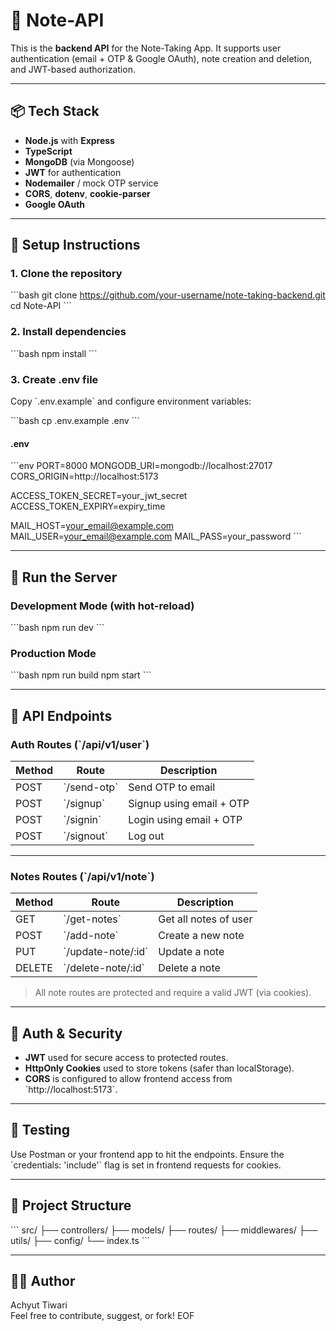 # 📝 Note-API

This is the **backend API** for the Note-Taking App. It supports user authentication (email + OTP & Google OAuth), note creation and deletion, and JWT-based authorization.

---

## 📦 Tech Stack

- **Node.js** with **Express**
- **TypeScript**
- **MongoDB** (via Mongoose)
- **JWT** for authentication
- **Nodemailer** / mock OTP service
- **CORS**, **dotenv**, **cookie-parser**
- **Google OAuth**

---

## 🔧 Setup Instructions

### 1. Clone the repository

\`\`\`bash
git clone https://github.com/your-username/note-taking-backend.git
cd Note-API
\`\`\`

### 2. Install dependencies

\`\`\`bash
npm install
\`\`\`

### 3. Create .env file

Copy \`.env.example\` and configure environment variables:

\`\`\`bash
cp .env.example .env
\`\`\`

#### .env

\`\`\`env
PORT=8000
MONGODB_URI=mongodb://localhost:27017
CORS_ORIGIN=http://localhost:5173

ACCESS_TOKEN_SECRET=your_jwt_secret
ACCESS_TOKEN_EXPIRY=expiry_time

MAIL_HOST=your_email@example.com
MAIL_USER=your_email@example.com
MAIL_PASS=your_password
\`\`\`

---

## 🚀 Run the Server

### Development Mode (with hot-reload)

\`\`\`bash
npm run dev
\`\`\`

### Production Mode

\`\`\`bash
npm run build
npm start
\`\`\`

---

## 📌 API Endpoints

### Auth Routes (\`/api/v1/user\`)

| Method | Route                  | Description                     |
|--------|------------------------|---------------------------------|
| POST   | \`/send-otp\`            | Send OTP to email               |
| POST   | \`/signup\`              | Signup using email + OTP        |
| POST   | \`/signin\`               | Login using email + OTP         |
| POST   | \`/signout\`              | Log out                         |

---

### Notes Routes (\`/api/v1/note\`)

| Method | Route                  | Description               |
|--------|------------------------|---------------------------|
| GET    | \`/get-notes\`            | Get all notes of user     |
| POST   | \`/add-note\`              | Create a new note         |
| PUT    | \`/update-note/:id\`          | Update a note             |
| DELETE | \`/delete-note/:id\`          | Delete a note             |

> All note routes are protected and require a valid JWT (via cookies).

---

## 🔐 Auth & Security

- **JWT** used for secure access to protected routes.
- **HttpOnly Cookies** used to store tokens (safer than localStorage).
- **CORS** is configured to allow frontend access from \`http://localhost:5173\`.

---

## 🧪 Testing

Use Postman or your frontend app to hit the endpoints. Ensure the \`credentials: 'include'\` flag is set in frontend requests for cookies.

---

## 📁 Project Structure

\`\`\`
src/
├── controllers/
├── models/
├── routes/
├── middlewares/
├── utils/
├── config/
└── index.ts
\`\`\`

---

## 🙋‍♂️ Author

Achyut Tiwari  
Feel free to contribute, suggest, or fork!
EOF
